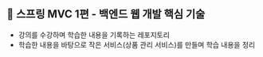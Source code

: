 ## 🌱 스프링 MVC 1편 - 백엔드 웹 개발 핵심 기술
- 강의를 수강하며 학습한 내용을 기록하는 레포지토리
- 학습한 내용을 바탕으로 작은 서비스(상품 관리 서비스)를 만들며 학습 내용을 정리
